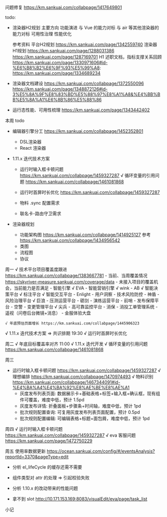 问题修复 https://km.sankuai.com/collabpage/1417649801

todo: 
  - 渲染器H2规划
    主要方向
      功能演进
        与 Vue 的能力对标
        与 air 等其他渲染器的能力对标
      可用性治理
      性能优化
    
    参考资料
      平台H2规划 https://km.sankuai.com/page/1342559740
      渲染器H1规划
        https://km.sankuai.com/page/1288031386
        https://km.sankuai.com/page/1287169701
      H1 述职文档，指标支撑关系回顾
        https://km.sankuai.com/page/1330971606#id-%E6%B8%B2%E6%9F%93%E5%99%A8:
        https://km.sankuai.com/page/1334689234

  - 渲染器文档建设 
    https://km.sankuai.com/collabpage/1372550096
    https://km.sankuai.com/page/1348872126#id-3%E5%8A%9F%E8%83%BD%E5%88%97%E8%A1%A8&%E4%BB%BB%E5%8A%A1%E6%8B%86%E5%88%86
  
  - 运行态性能、可用性梳理 https://km.sankuai.com/page/1343442402

本周 todo
  - 编辑器引擎分工 https://km.sankuai.com/collabpage/1452352801
    - DSL渲染器
    - React 渲染器
  
  - 1.11.x 迭代技术方案
    - 运行时输入框卡顿问题 https://km.sankuai.com/collabpage/1459327287
    √ 循环变量的引用问题 https://km.sankuai.com/collabpage/1461081868
    - 运行时首屏时长优化 https://km.sankuai.com/collabpage/1459327287

    - 物料 .sync 配置需求
    - 联名卡-路由守卫需求

  - 渲染器规划
    - 功能架构图 https://km.sankuai.com/collabpage/1414925127
      参考 https://km.sankuai.com/collabpage/1434956542
    - 类图
    - 流程图
    - 协议

周一
  √ 技术平台项目覆盖度跟进 https://km.sankuai.com/collabpage/1383667781
    - 当前、当周覆盖情况 https://skyriver-measure.sankuai.com/coverage/data 
    - 未接入项目的覆盖机会，当前能力是否满足
      - 智能引擎
        √ EVA - 智能营销引擎
        √ wink - AB
        √ 智能决策平台
        √ 标注平台
        √ 智能交互平台
        - Enlight - 用户洞察
      - 技术风险防控
        - 神盾 - 风险治理平台
        √ 巨浪 - 压测运营平台
        - 砺剑 - 演练运营平台
        - 前哨 - 发布保障平台
        - 空警 - 变更管理平台
        √ 尖兵 - 高可靠监控平台
      - 消保
        - 消投工单管理系统
        - 遥视（问卷后台微镜+消息）
        - 金服体验大盘

    √ 年底预估页面增长 https://km.sankuai.com/collabpage/1445906323
  
  √ 1.11.x 迭代技术方案 => 共识排期 19:30
    √ 运行时首屏时长优化

周二
  √ 年底目标覆盖率对齐 11:00
  √ 1.11.x 迭代开发
    √ 循环变量的引用问题 https://km.sankuai.com/collabpage/1461081868

周三
  - 运行时输入框卡顿问题 https://km.sankuai.com/collabpage/1459327287
  √ 理想编排 https://km.sankuai.com/collabpage/1470974493
  √ 物料识别 https://km.sankuai.com/collabpage/1467344091#id-%E4%BA%A4%E4%BA%92%E8%AE%BE%E8%AE%A1
    - 灰度发布列表页面: 数据展示卡+基础表格+标签+输入框+确认框，现有组件可覆盖，难度中低，预计 1.5pd
    - 灰度发布详情: 折叠面板+步骤条+时间轴，难度中低，预计 1pd
    - 批次规则配置查询: 可复用灰度发布列表页面配置，预计 0.5pd
    - 批次规则配置编辑: 可编辑表格+标题+面包屑，难度中低，预计 1pd

周四
  √ 运行时输入框卡顿问题 https://km.sankuai.com/collabpage/1459327287
  √ eva 客服问题 https://km.sankuai.com/page/1472750229
  
周五
  使用率数据更新 https://ocean.sankuai.com/config/#/eventsAnalysis?reportId=3370&pageType=edit

  - 分析 el_lifeCycle 的缓存还需不需要
  - 组件类型对 attr 的处理 => 引起校验失败
  - 分析 1.10.x 的改动带来的性能问题

  - 拿不到 slot http://10.171.153.169:8083/visualEdit/eva/page/task_list

小记
